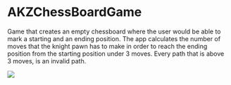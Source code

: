 # AKZChessBoardGame
Game that creates an empty chessboard where the user would be able to mark a starting and an ending position. The app calculates the number
of moves that the knight pawn has to make in order to reach the ending position from the starting position under 3 moves. Every path that is
above 3 moves, is an invalid path.

![](https://cloud.githubusercontent.com/assets/2478249/20018756/c1bd4e30-a2d1-11e6-8c7b-9875d64217b0.gif)

